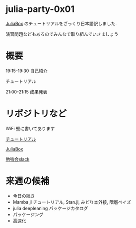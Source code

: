 # julia-party-0x01

[JuliaBox](https://www.juliabox.com) のチュートリアルをざっくり日本語訳しました.


演習問題などもあるのでみんなで取り組んでいきましょう

# 概要

19:15-19:30 自己紹介

チュートリアル

21:00-21:15 成果発表

# リポジトリなど

WiFi 壁に書いてあります

[チュートリアル](https://github.com/data-refinement/juliabox-tutorial/tree/master/intro-to-julia-JA)

[JuliaBox](https://www.juliabox.com)

[勉強会slack](https://data-refinement-invite.herokuapp.com/)

# 来週の候補
- 今日の続き
- Mamba.jl チュートリアル, Stan.jl, みどり本外接, 階層ベイズ
- julia deepleaning パッケージカタログ
- パッケージング
- 高速化
